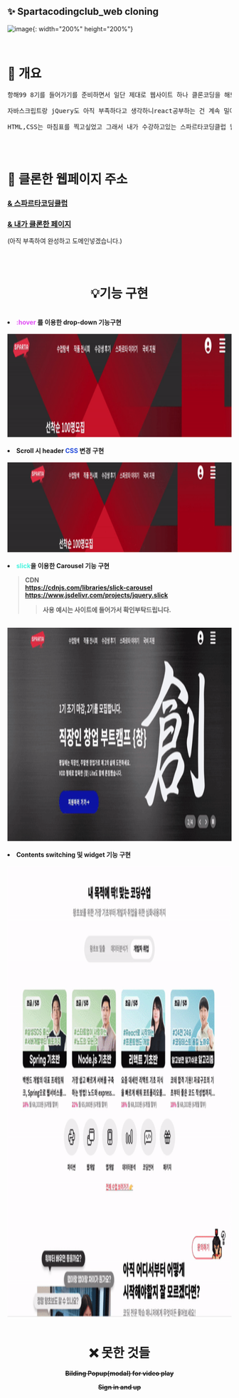 ## ✨ Spartacodingclub_web cloning

![image](https://user-images.githubusercontent.com/76844856/163440376-9929104e-d1a0-4c3e-90a3-27cb415f0e08.png){: width="200%" height="200%"}

<br>


# 👀 개요

<pre>항해99 8기를 들어가기를 준비하면서 일단 제대로 웹사이트 하나 클론코딩을 해보고 싶었고, <br>
자바스크립트랑 jQuery도 아직 부족하다고 생각하니react공부하는 건 계속 밀어두고 있는 상태이고 <br>
HTML,CSS는 마침표를 찍고싶었고 그래서 내가 수강하고있는 스파르타코딩클럽 웹페이지를 클론해보고자 했습니다.</pre>

<br>
<br>

# 📄 클론한 웹페이지 주소 

###  [& 스파르타코딩클럽](https://spartacodingclub.kr/)

### [& 내가 클론한 페이지](#none)
(아직 부족하여 완성하고 도메인넣겠습니다.)

<br>
<br>

# <center>💡기능 구현</center>

<br>
<li>
<span style="color:#df4af3"><b>:hover<b></span> 
를 이용한 drop-down 기능구현
</li>
<br>
<img src="/gif/1.gif" width="1200" height="232" />

<br>
<br>
<li>Scroll 시 header <span style="color:#224adb"><b>CSS<b></span> 변경 구현</li>  
<br>
<img src="/gif/2.gif" width="1200" height="202" />

<br>
<br>
<li><span style="color:#4af3df"><b>slick<b></span>을 이용한 Carousel 기능 구현</li>

> CDN <br>
https://cdnjs.com/libraries/slick-carousel <br>
https://www.jsdelivr.com/projects/jquery.slick
>>사용 예시는 사이트에 들어가서 확인부탁드립니다.

<br>
<img src="/gif/3.gif" width="1200" height="480" />

<br>
<br>
<li>Contents switching
및 widget 기능 구현</li>
  
<br>
<img src="/gif/4.gif" width="1200" height="1014" />

<br>
<br>

# <center>❌ 못한 것들</center>

<center>

~~Bilding Popup(modal) for video play~~


~~Sign in and up~~

</center>







